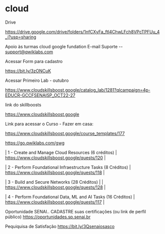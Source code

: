 # cloud

Drive    

https://drive.google.com/drive/folders/1nfCXyFa_ftI4ChwLFch8VPcTPFUu_4_j?usp=sharing

Apoio às turmas cloud google fundation
E-mail Suporte  --  support@qwiklabs.com

Acessar Form para cadastro

https://bit.ly/3zONCuK



Acessar Primeiro Lab - outubro


https://www.cloudskillsboost.google/catalog_lab/1281?qlcampaign=4p-EDUCR-GCCFSENAISP_OCT22-27


link do skillboosts

https://www.cloudskillsboost.google



Link para acessar o Curso - Fazer em casa:

https://www.cloudskillsboost.google/course_templates/177

https://go.qwiklabs.com/gwg



| 1 - Create and Manage Cloud Resources (6 créditos) | https://www.cloudskillsboost.google/quests/120 |

| 2 - Perform Foundational Infraestructure Tasks (8 Créditos) | https://www.cloudskillsboost.google/quests/118 |

| 3 - Build and Secure Networks (28 Créditos) | |  https://www.cloudskillsboost.google/quests/128 |

| 4 -  Perform Foundational Data, ML and AI Tasks (16 Créditos) | https://www.cloudskillsboost.google/quests/117  |


Oportunidade SENAI.. CADASTRE suas certificações (ou link de perfil público)
 https://oportunidades.sp.senai.br
 
Pequiquisa de Satisfação
https://bit.ly/3Qsenaiosasco

